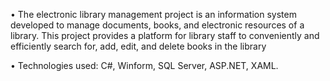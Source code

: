 • The electronic library management project is an information system
developed to manage documents, books, and electronic resources of a library.
This project provides a platform for library staff to conveniently and efficiently
search for, add, edit, and delete books in the library

• Technologies used: C#, Winform, SQL Server, ASP.NET, XAML.
